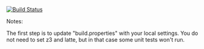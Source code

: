 [![Build Status](https://travis-ci.org/Nicci97/green.svg?branch=master)](https://travis-ci.org/Nicci97/green)

Notes:

The first step is to update "build.properties" with your local
settings.  You do not need to set z3 and latte, but in that case
some unit tests won't run.
   
